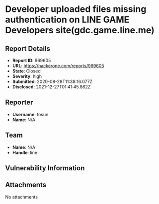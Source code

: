# Developer uploaded files missing authentication on LINE GAME Developers site(gdc.game.line.me)

## Report Details
- **Report ID**: 969605
- **URL**: https://hackerone.com/reports/969605
- **State**: Closed
- **Severity**: high
- **Submitted**: 2020-08-28T11:38:16.077Z
- **Disclosed**: 2021-12-27T01:41:45.862Z

## Reporter
- **Username**: tosun
- **Name**: N/A

## Team
- **Name**: N/A
- **Handle**: line

## Vulnerability Information


## Attachments
No attachments
